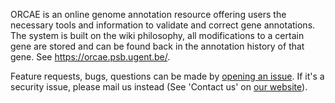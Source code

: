 ORCAE is an online genome annotation resource offering users the necessary
tools and information to validate and correct gene annotations. The system is
built on the wiki philosophy, all modifications to a certain gene are stored
and can be found back in the annotation history of that gene. See
https://orcae.psb.ugent.be/.

Feature requests, bugs, questions can be made by [opening an issue]. If it's a
security issue, please mail us instead (See 'Contact us' on [our website]).

[opening an issue]: https://github.com/orcae/orcae/issues
[our website]: https://orcae.psb.ugent.be/
